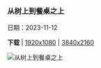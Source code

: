 ### 从树上到餐桌之上

日期：2023-11-12

**下载**  |  [1920x1080](https://cn.bing.com/th?id=OHR.OliveOrchard_ZH-CN8198989130_1920x1080.jpg)  |  [3840x2160](https://cn.bing.com/th?id=OHR.OliveOrchard_ZH-CN8198989130_UHD.jpg)

![从树上到餐桌之上](https://cn.bing.com/th?id=OHR.OliveOrchard_ZH-CN8198989130_1920x1080.jpg "特拉蒙塔纳山中的老橄榄园，马略卡岛，西班牙 (© cinoby/Getty Images)")

